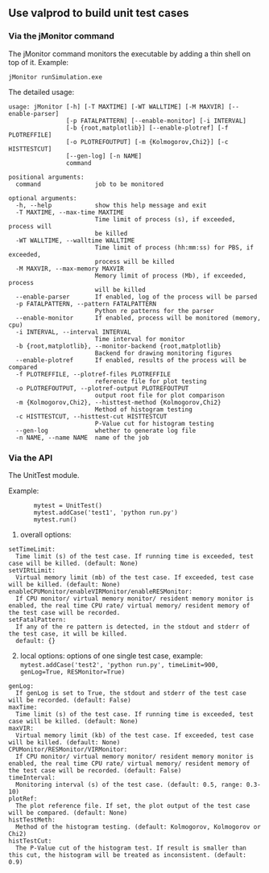 ## Use valprod to build unit test cases

### Via the jMonitor command

The jMonitor command monitors the executable by adding a thin shell on top of it.
Example:

`jMonitor runSimulation.exe`

The detailed usage:
```
usage: jMonitor [-h] [-T MAXTIME] [-WT WALLTIME] [-M MAXVIR] [--enable-parser]
                [-p FATALPATTERN] [--enable-monitor] [-i INTERVAL]
                [-b {root,matplotlib}] [--enable-plotref] [-f PLOTREFFILE]
                [-o PLOTREFOUTPUT] [-m {Kolmogorov,Chi2}] [-c HISTTESTCUT]
                [--gen-log] [-n NAME]
                command

positional arguments:
  command               job to be monitored

optional arguments:
  -h, --help            show this help message and exit
  -T MAXTIME, --max-time MAXTIME
                        Time limit of process (s), if exceeded, process will
                        be killed
  -WT WALLTIME, --walltime WALLTIME
                        Time limit of process (hh:mm:ss) for PBS, if exceeded,
                        process will be killed
  -M MAXVIR, --max-memory MAXVIR
                        Memory limit of process (Mb), if exceeded, process
                        will be killed
  --enable-parser       If enabled, log of the process will be parsed
  -p FATALPATTERN, --pattern FATALPATTERN
                        Python re patterns for the parser
  --enable-monitor      If enabled, process will be monitored (memory, cpu)
  -i INTERVAL, --interval INTERVAL
                        Time interval for monitor
  -b {root,matplotlib}, --monitor-backend {root,matplotlib}
                        Backend for drawing monitoring figures
  --enable-plotref      If enabled, results of the process will be compared
  -f PLOTREFFILE, --plotref-files PLOTREFFILE
                        reference file for plot testing
  -o PLOTREFOUTPUT, --plotref-output PLOTREFOUTPUT
                        output root file for plot comparison
  -m {Kolmogorov,Chi2}, --histtest-method {Kolmogorov,Chi2}
                        Method of histogram testing
  -c HISTTESTCUT, --histtest-cut HISTTESTCUT
                        P-Value cut for histogram testing
  --gen-log             whether to generate log file
  -n NAME, --name NAME  name of the job
```

### Via the API 

The UnitTest module.   

Example: 
```
       mytest = UnitTest()
       mytest.addCase('test1', 'python run.py')
       mytest.run()
```

  1. overall options:

    setTimeLimit: 
      Time limit (s) of the test case. If running time is exceeded, test case will be killed. (default: None)
    setVIRtLimit:
      Virtual memory limit (mb) of the test case. If exceeded, test case will be killed. (default: None)
    enableCPUMonitor/enableVIRMonitor/enableRESMonitor:
      If CPU monitor/ virtual memory monitor/ resident memory monitor is enabled, the real time CPU rate/ virtual memory/ resident memory of the test case will be recorded.
    setFatalPattern:
      If any of the re pattern is detected, in the stdout and stderr of the test case, it will be killed.
      default: {}

  2. local options:
    options of one single test case, example: `mytest.addCase('test2', 'python run.py', timeLimit=900, genLog=True, RESMonitor=True)`

    genLog:
      If genLog is set to True, the stdout and stderr of the test case will be recorded. (default: False)
    maxTime:
      Time limit (s) of the test case. If running time is exceeded, test case will be killed. (default: None)
    maxVIR:
      Virtual memory limit (kb) of the test case. If exceeded, test case will be killed. (default: None)
    CPUMonitor/RESMonitor/VIRMonitor:
      If CPU monitor/ virtual memory monitor/ resident memory monitor is enabled, the real time CPU rate/ virtual memory/ resident memory of the test case will be recorded. (default: False)
    timeInterval:
      Monitoring interval (s) of the test case. (default: 0.5, range: 0.3-10)
    plotRef:
      The plot reference file. If set, the plot output of the test case will be compared. (default: None)
    histTestMeth:
      Method of the histogram testing. (default: Kolmogorov, Kolmogorov or Chi2)
    histTestCut:
      The P-Value cut of the histogram test. If result is smaller than this cut, the histogram will be treated as inconsistent. (default: 0.9)
